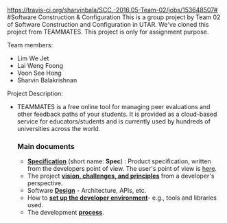 https://travis-ci.org/sharvinbala/SCC.-2016.05-Team-02/jobs/153648507#
#Software Construction & Configuration
This is a group project by Team 02 of Software Construction and Configuration in UTAR. We've cloned this project from TEAMMATES.
This project is only for assignment purpose.

Team members:
- Lim We Jet
- Lai Weng Foong
- Voon See Hong
- Sharvin Balakrishnan

Project Description:
- TEAMMATES is a free online tool for managing peer evaluations and other feedback paths of your students.
  It is provided as a cloud-based service for educators/students and is currently used by hundreds of universities across the world.

  ### Main documents
    * [**Specification**](https://docs.google.com/document/d/1hjQQHYM3YId0EUSrGnJWG5AeFpDD_G7xg_d--7jg3vU/pub?embedded=true)
      (short name: **Spec**) : Product specification, written from the developers
      point of view. The user's point of view is [here](http://teammatesv4.appspot.com/features.jsp).
    * The project [**vision, challenges, and principles**](/devdocs/overview.md) from a developer's perspective.
    * Software [**Design**](/devdocs/design.md) - Architecture, APIs, etc.
    * How to [**set up the developer environment**](/devdocs/settingUp.md)- e.g., tools and libraries used.
    * The development [**process**](/devdocs/process.md).
